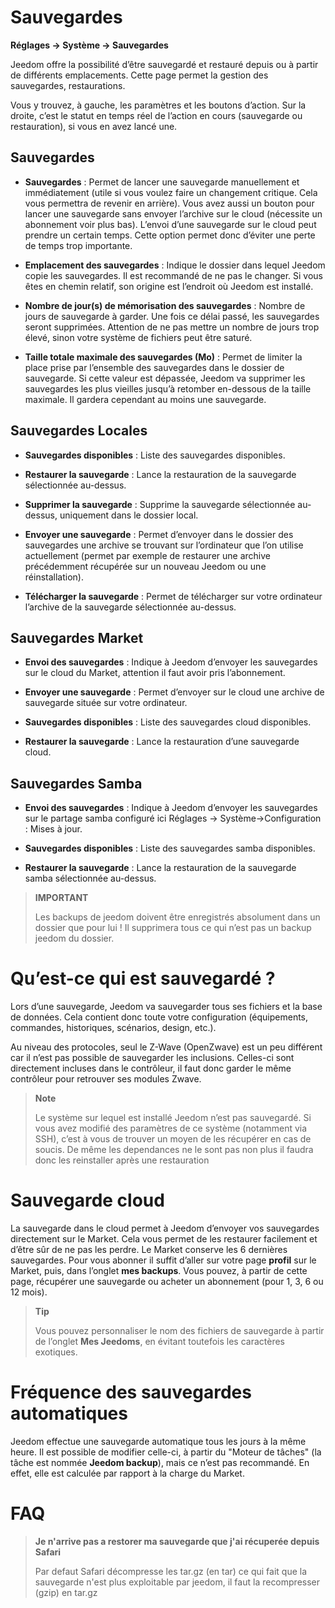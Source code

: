 # Sauvegardes

**Réglages → Système → Sauvegardes**

Jeedom offre la possibilité d’être sauvegardé et restauré depuis ou à partir de différents emplacements.
Cette page permet la gestion des sauvegardes, restaurations.

Vous y trouvez, à gauche, les paramètres et les boutons d’action. Sur la droite, c’est le statut en temps réel de l’action en cours (sauvegarde ou restauration), si vous en avez lancé une.

## Sauvegardes

- **Sauvegardes** : Permet de lancer une sauvegarde manuellement et immédiatement (utile si vous voulez faire un changement critique. Cela vous permettra de revenir en arrière). Vous avez aussi un bouton pour lancer une sauvegarde sans envoyer l’archive sur le cloud (nécessite un abonnement voir plus bas). L’envoi d’une sauvegarde sur le cloud peut prendre un certain temps. Cette option permet donc d’éviter une perte de temps trop importante.

- **Emplacement des sauvegardes** : Indique le dossier dans lequel Jeedom copie les sauvegardes. Il est recommandé de ne pas le changer. Si vous êtes en chemin relatif, son origine est l’endroit où Jeedom est installé.

- **Nombre de jour(s) de mémorisation des sauvegardes** : Nombre de jours de sauvegarde à garder. Une fois ce délai passé, les sauvegardes seront supprimées. Attention de ne pas mettre un nombre de jours trop élevé, sinon votre système de fichiers peut être saturé.

- **Taille totale maximale des sauvegardes (Mo)** : Permet de limiter la place prise par l’ensemble des sauvegardes dans le dossier de sauvegarde. Si cette valeur est dépassée, Jeedom va supprimer les sauvegardes les plus vieilles jusqu’à retomber en-dessous de la taille maximale. Il gardera cependant au moins une sauvegarde.

## Sauvegardes Locales

- **Sauvegardes disponibles** : Liste des sauvegardes disponibles.

- **Restaurer la sauvegarde** : Lance la restauration de la sauvegarde sélectionnée au-dessus.

- **Supprimer la sauvegarde** : Supprime la sauvegarde sélectionnée au-dessus, uniquement dans le dossier local.

- **Envoyer une sauvegarde** : Permet d’envoyer dans le dossier des sauvegardes une archive se trouvant sur l’ordinateur que l’on utilise actuellement (permet par exemple de restaurer une archive précédemment récupérée sur un nouveau Jeedom ou une réinstallation).

- **Télécharger la sauvegarde** : Permet de télécharger sur votre ordinateur l’archive de la sauvegarde sélectionnée au-dessus.

## Sauvegardes Market

- **Envoi des sauvegardes** : Indique à Jeedom d’envoyer les sauvegardes sur le cloud du Market, attention il faut avoir pris l’abonnement.

- **Envoyer une sauvegarde** : Permet d’envoyer sur le cloud une archive de sauvegarde située sur votre ordinateur.

- **Sauvegardes disponibles** : Liste des sauvegardes cloud disponibles.

- **Restaurer la sauvegarde** : Lance la restauration d’une sauvegarde cloud.

## Sauvegardes Samba

- **Envoi des sauvegardes** : Indique à Jeedom d’envoyer les sauvegardes sur le partage samba configuré ici Réglages → Système→Configuration : Mises à jour.

- **Sauvegardes disponibles** : Liste des sauvegardes samba disponibles.

- **Restaurer la sauvegarde** : Lance la restauration de la sauvegarde samba sélectionnée au-dessus.

> **IMPORTANT**
>
> Les backups de jeedom doivent être enregistrés absolument dans un dossier que pour lui ! Il supprimera tous ce qui n’est pas un backup jeedom du dossier.

# Qu’est-ce qui est sauvegardé ?

Lors d’une sauvegarde, Jeedom va sauvegarder tous ses fichiers et la base de données. Cela contient donc toute votre configuration (équipements, commandes, historiques, scénarios, design, etc.).

Au niveau des protocoles, seul le Z-Wave (OpenZwave) est un peu différent car il n’est pas possible de sauvegarder les inclusions. Celles-ci sont directement incluses dans le contrôleur, il faut donc garder le même contrôleur pour retrouver ses modules Zwave.

> **Note**
>
> Le système sur lequel est installé Jeedom n’est pas sauvegardé. Si vous avez modifié des paramètres de ce système (notamment via SSH), c’est à vous de trouver un moyen de les récupérer en cas de soucis. De même les dependances ne le sont pas non plus il faudra donc les reinstaller après une restauration

# Sauvegarde cloud

La sauvegarde dans le cloud permet à Jeedom d’envoyer vos sauvegardes directement sur le Market. Cela vous permet de les restaurer facilement et d’être sûr de ne pas les perdre. Le Market conserve les 6 dernières sauvegardes. Pour vous abonner il suffit d’aller sur votre page **profil** sur le Market, puis, dans l’onglet **mes backups**. Vous pouvez, à partir de cette page, récupérer une sauvegarde ou acheter un abonnement (pour 1, 3, 6 ou 12 mois).

> **Tip**
>
> Vous pouvez personnaliser le nom des fichiers de sauvegarde à partir de l’onglet **Mes Jeedoms**, en évitant toutefois les caractères exotiques.

# Fréquence des sauvegardes automatiques

Jeedom effectue une sauvegarde automatique tous les jours à la même heure. Il est possible de modifier celle-ci, à partir du "Moteur de tâches" (la tâche est nommée **Jeedom backup**), mais ce n’est pas recommandé. En effet, elle est calculée par rapport à la charge du Market.

# FAQ

> **Je n'arrive pas a restorer ma sauvegarde que j'ai récuperée depuis Safari**
>
> Par defaut Safari décompresse les tar.gz (en tar) ce qui fait que la sauvegarde n'est plus exploitable par jeedom, il faut la recompresser (gzip) en tar.gz
